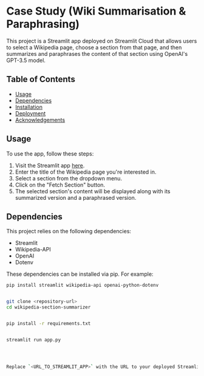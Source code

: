 # Case Study (Wiki Summarisation & Paraphrasing)

This project is a Streamlit app deployed on Streamlit Cloud that allows users to select a Wikipedia page, choose a section from that page, and then summarizes and paraphrases the content of that section using OpenAI's GPT-3.5 model.

## Table of Contents

- [Usage](#usage)
- [Dependencies](#dependencies)
- [Installation](#installation)
- [Deployment](#deployment)
- [Acknowledgements](#acknowledgements)

## Usage

To use the app, follow these steps:

1. Visit the Streamlit app [here](<URL_TO_STREAMLIT_APP>).
2. Enter the title of the Wikipedia page you're interested in.
3. Select a section from the dropdown menu.
4. Click on the "Fetch Section" button.
5. The selected section's content will be displayed along with its summarized version and a paraphrased version.

## Dependencies

This project relies on the following dependencies:

- Streamlit
- Wikipedia-API
- OpenAI
- Dotenv

These dependencies can be installed via pip. For example:

```bash
pip install streamlit wikipedia-api openai-python-dotenv


git clone <repository-url>
cd wikipedia-section-summarizer


pip install -r requirements.txt


streamlit run app.py




Replace `<URL_TO_STREAMLIT_APP>` with the URL to your deployed Streamlit app. Additionally, replace `<repository-url>` with the URL of your GitHub repository if you're planning to publish it.
